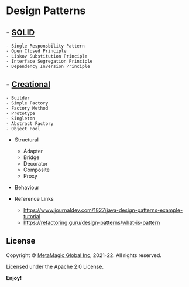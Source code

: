 # Design Patterns


##  - [SOLID](https://github.com/MetaArivu/design-patterns/tree/main/01-solid-design-pattern)
    - Single Responsbility Pattern
    - Open Closed Principle
    - Liskov Substitution Principle
    - Interface Segregation Principle
    - Dependency Inversion Principle


## - [Creational](https://github.com/MetaArivu/design-patterns/tree/main/02-creational-design-pattern)
    - Builder
    - Simple Factory
    - Factory Method
    - Prototype
    - Singleton
    - Abstract Factory
    - Object Pool

- Structural 
    - Adapter
    - Bridge
    - Decorator
    - Composite
    - Proxy
    
- Behaviour

- Reference Links
    - https://www.journaldev.com/1827/java-design-patterns-example-tutorial
    - https://refactoring.guru/design-patterns/what-is-pattern
    
 ## License  

Copyright © [MetaMagic Global Inc](http://www.metamagicglobal.com/), 2021-22.  All rights reserved.

Licensed under the Apache 2.0 License.

**Enjoy!**   
